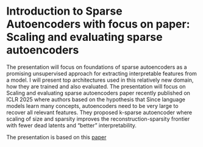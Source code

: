 # Introduction to Sparse Autoencoders with focus on paper: Scaling and evaluating sparse autoencoders

The presentation will focus on foundations of sparse autoencoders as a promising unsupervised approach for extracting interpretable features from a model. I will present top architectures used in this relatively new domain, how they are trained and also evaluated. The presentation will focus on Scaling and evaluating sparse autoencoders paper recently published on ICLR 2025 where authors based on the hypothesis that Since language models learn many concepts, autoencoders need to be very large to recover all relevant features. They proposed k-sparse autoencoder where scaling of size and sparsity improves the reconstruction-sparsity frontier with fewer dead latents and “better” interpretability.

The presentation is based on this [paper](https://openreview.net/forum?id=tcsZt9ZNKD)
